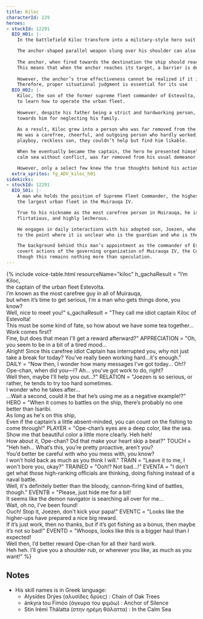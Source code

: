 ```yaml
---
title: Kiloc
characterId: 229
heroes:
- stockId: 12291
  BIO_H01: |-
    In the battlefield Kiloc transform into a military-style hero suit resembling that of a captain.

    The anchor-shaped parallel weapon slung over his shoulder can also be used as a throwing weapon, but that is not its primary purpose.
  
    The anchor, when fired towards the destination the ship should reach, paradoxically serves the purpose of keeping the ship nearby.
    This means that when the anchor reaches its target, a barrier is deployed around the ship to safely guide the crew.
    
    However, the anchor’s true effectiveness cannot be realized if it is shot down, and this flaw is intertwined with its nature.
    Therefore, proper situational judgment is essential for its use
  BIO_H02: |-
    Kiloc, the son of the former supreme fleet commander of Estevolta, was subjected to an elite education from a young age
    to learn how to operate the urban fleet.
  
    However, despite his father being a strict and hardworking person, Kiloc developed a sense of resentment
    towards him for neglecting his family.
  
    As a result, Kiloc grew into a person who was far removed from the ideal son his father had envisioned.
    He was a carefree, cheerful, and outgoing person who hardly worked, and though the people of Estevolta would tease him as the
    playboy, reckless son, they couldn’t help but find him likable.

    When he eventually became the captain, the hero he presented himself to be, aim to lead everyone to a peaceful,
    calm sea without conflict, was far removed from his usual demeanor.

    However, only a select few knew the true thoughts behind his actions.
  extra_sprites: fg_ADV_kiloc_h01
sidekicks:
- stockId: 12291
  BIO_S01: |-
    A man who holds the position of Supreme Fleet Commander, the highest-ranking officer overseeing all the ships of Estevolta,
    the largest urban fleet in the Muirauqa IV.

    True to his nickname as the most carefree person in Muirauqa, he is an uninhibited, easygoing individual who is lazy,
    flirtatious, and highly lecherous.

    He engages in daily interactions with his adopted son, Joezen, who serves as the fleet's navigator,
    to the point where it is unclear who is the guardian and who is the dependent.

    The background behind this man’s appointment as the commander of Estevolta is rumored to involve the
    covert actions of the governing organization of Muirauqa IV, the Council of Commanders,
    though this remains nothing more than speculation.
---
```


{% include voice-table.html resourceName="kiloc"
h_gachaResult = "I’m Kiloc,<br>the captain of the urban fleet Estevolta.<br>I’m known as the most carefree guy in all of Muirauqa,<br>but when it’s time to get serious, I’m a man who gets things done, you know?<br>Well, nice to meet you!"
s_gachaResult = "They call me idiot captain Kiloc of Estevolta!<br>This must be some kind of fate, so how about we have some tea together...<br>Work comes first?<br>Fine, but does that mean I'll get a reward afterward?"
APPRECIATION = "Oh, you seem to be in a bit of a tired mood... <br>Alright! Since this carefree idiot Captain has interrupted you, why not just take a break for today? You’ve really been working hard...it's enough."
DAILY = "Now then, I wonder how many messages I've got today... Oh!?<br>Ope-chan, when did you—!? Ah... you've got work to do, right?<br>Well then, maybe I'll help you out...?"
RELATION = "Joezen is so serious, or rather, he tends to try too hard sometimes.<br>I wonder who he takes after...<br>...Wait a second, could it be that he’s using me as a negative example!?"
HERO = "When it comes to battles on the ship, there’s probably no one better than Isaribi.<br> As long as he's on this ship,<br>
Even if the captain’s a little absent-minded, you can count on the fishing to come through!"
PLAYER = "Ope-chan’s eyes are a deep color, like the sea.<br>Show me that beautiful color a little more clearly. Heh heh!<br>How about it, Ope-chan? Did that make your heart skip a beat?"
TOUCH = "Heh heh... What’s this, you’re pretty proactive, aren’t you?<br>You’d better be careful with who you mess with, you know?<br>I won’t hold back as much as you think I will."
TRAIN = "Leave it to me, I won't bore you, okay?"
TRAINED = "Ooh!? Not bad...!"
EVENTA = "I don’t get what those high-ranking officials are thinking, doing fishing instead of a naval battle. <br>Well, it's definitely better than the bloody, cannon-firing kind of battles, though."
EVENTB = "Please, just hide me for a bit!<br>It seems like the demon navigator is searching all over for me...<br>Wait, oh no, I’ve been found!<br>Ouch! Stop it, Joezen, don't kick your papa!"
EVENTC = "Looks like the higher-ups have prepared a nice big reward.<br>If it’s just work, then no thanks, but if it’s got fishing as a bonus, then maybe it’s not so bad!"
EVENTD = "Whoops, looks like this is a bigger haul than I expected!<br>Well then, I’d better reward Ope-chan for all their hard work.<br>Heh heh. I’ll give you a shoulder rub, or wherever you like, as much as you want!"
%}

## Notes
- His skill names is in Greek language:
  - Alysídes Drýes (αλυσίδες δρύες) : Chain of Oak Trees
  - ánkyra tou Fimóo (άγκυρα του φιμόω) : Anchor of Silence
  - Stin Irémi Thálatta (στην ηρέμη θάλαττα) : In the Calm Sea
